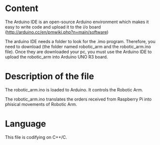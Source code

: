 Content
=======
The Arduino IDE is an open-source Arduino environment which makes it easy to write code and upload it to the i/o board  (http://arduino.cc/en/pmwiki.php?n=main/software)

The arduino IDE needs a folder to look for the .imo program. Therefore, you need to download (the folder named robotic_arm and the robotic_arm.ino file). Once they are downloaded your pc, you must use the Arduino IDE to upload the robotic_arm into Arduino UNO R3 board.


Description of the file
=======================
The robotic_arm.ino is loaded to Arduino. It controls the Robotic Arm.

The robotic_arm.ino translates the orders received from Raspberry Pi into phisical movements of Robotic Arm.


Language
========
This file is codifying on C++/C.
